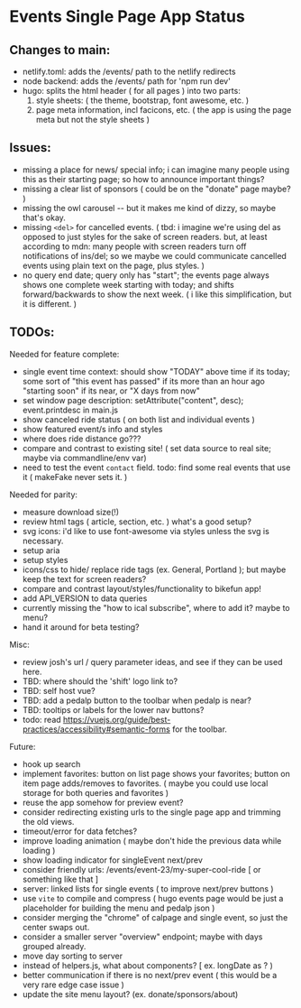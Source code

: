 Events Single Page App Status 
============

Changes to main:
-----

* netlify.toml: adds the /events/ path to the netlify redirects 
* node backend: adds the /events/ path for 'npm run dev'
* hugo: splits the html header ( for all pages ) into two parts:
  1. style sheets: ( the theme, bootstrap, font awesome, etc. )
  2. page meta information, incl facicons, etc. ( the app is using the page meta but not the style sheets )

Issues:
-------

* missing a place for news/ special info; i can imagine many people using this as their starting page; so how to announce important things?
* missing a clear list of sponsors ( could be on the "donate" page maybe? )
* missing the owl carousel -- but it makes me kind of dizzy, so maybe that's okay.
* missing `<del>` for cancelled events. ( tbd: i imagine we're using del as opposed to just styles for the sake of screen readers. but, at least according to mdn: many people with screen readers turn off notifications of ins/del; so we maybe we could communicate cancelled events using plain text on the page, plus styles. )
* no query end date; query only has "start"; the events page always shows one complete week starting with today; and shifts forward/backwards to show the next week. ( i like this simplification, but it is different. )

TODOs:
----

Needed for feature complete:
* single event time context: should show "TODAY" above time if its today; 
  some sort of "this event has passed" if its more than an hour ago
  "starting soon" if its near, or  "X days from now"
* set window page description: setAttribute("content", desc); event.printdesc in main.js
* show canceled ride status ( on both list and individual events )
* show featured event/s info and styles
* where does ride distance go???
* compare and contrast to existing site! ( set data source to real site; maybe via commandline/env var)
* need to test the event `contact` field. todo: find some real events that use it ( makeFake never sets it. )

Needed for parity:
* measure download size(!)
* review html tags ( article, section, etc. ) what's a good setup?
* svg icons: i'd like to use font-awesome via styles unless the svg is necessary.
* setup aria
* setup styles
* icons/css to hide/ replace ride tags (ex. General, Portland ); but maybe keep the text for screen readers?
* compare and contrast layout/styles/functionality to bikefun app! 
* add API_VERSION to data queries
* currently missing the "how to ical subscribe", where to add it? maybe to menu?
* hand it around for beta testing?

Misc:
* review josh's url / query parameter ideas, and see if they can be used here.
* TBD: where should the 'shift' logo link to?
* TBD: self host vue?
* TBD: add a pedalp button to the toolbar when pedalp is near?
* TBD: tooltips or labels for the lower nav buttons?
* todo: read https://vuejs.org/guide/best-practices/accessibility#semantic-forms for the toolbar.

Future:
* hook up search
* implement favorites: button on list page shows your favorites; button on item page adds/removes to favorites. ( maybe you could use local storage for both queries and favorites )
* reuse the app somehow for preview event?
* consider redirecting existing urls to the single page app and trimming the old views.
* timeout/error for data fetches?
* improve loading animation ( maybe don't hide the previous data while loading )
* show loading indicator for singleEvent next/prev
* consider friendly urls:  /events/event-23/my-super-cool-ride [ or something like that ]
* server: linked lists for single events ( to improve next/prev buttons )
* use `vite` to compile and compress ( hugo events page would be just a placeholder for building the menu and pedalp json )
* consider merging the "chrome" of calpage and single event, so just the center swaps out.
* consider a smaller server "overview" endpoint; maybe with days grouped already.
* move day sorting to server
* instead of helpers.js, what about components? [ ex. longDate as <LongDate>? )
* better communication if there is no next/prev event ( this would be a very rare edge case issue )
* update the site menu layout? (ex. donate/sponsors/about)
